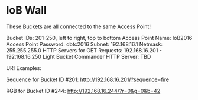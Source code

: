 # IoB Wall

These Buckets are all connected to the same Access Point!

Bucket IDs: 201-250, left to right, top to bottom
Access Point Name: IoB2016
Access Point Password: dbtc2016
Subnet: 192.168.16.1
Netmask: 255.255.255.0
HTTP Servers for GET Requests: 192.168.16.201 - 192.168.16.250
Light Bucket Commander HTTP Server: TBD


URI Examples:

Sequence for Bucket ID #201:
http://192.168.16.201/?sequence=fire

RGB for Bucket ID #244:
http://192.168.16.244/?r=0&g=0&b=42